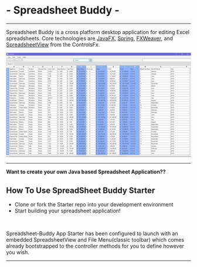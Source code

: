  # - Spreadsheet Buddy -
____
Spreadsheet Buddy is a cross platform desktop application for editing Excel spreadsheets. Core technologies are 
[JavaFX](https://www.oracle.com/java/technologies/javase/javafx-docs.html),
 [Spring](https://spring.io/projects/spring-boot), [FXWeaver](https://github.com/rgielen/javafx-weaver), and 
[SpreadsheetView](https://github.com/controlsfx/controlsfx/wiki/ControlsFX-Features#spreadsheetview) from the
 ControlsFx. 

 ![Screen-Shot-Spreadsheet-Buddy](/src/main/resources/img/ssBuddyScreenShot.png)

____
__Want to create your own Java based Spreadsheet Application??__
## How To Use SpreadSheet Buddy Starter
+ Clone or fork the Starter repo into your development environment
+ Start building your spreadsheet application!
 <br>
 
 Spreadsheet-Buddy App Starter has been configured to launch with an embedded SpreadsheetView and
 File Menu(classic toolbar) which comes already bootstrapped to the controller methods for you
 to define however you wish.
 
  
____
